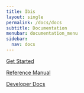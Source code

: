```yaml
---
title: Ibis
layout: single
permalink: /docs/docs
subtitle: Documentation
menubar: documentation_menu
sidebar:
  nav: docs
---
```


[Get Started](/docs/getting_started/getting_started)

[Reference Manual](/docs/reference_manual/reference_manual)

[Developer Docs](/docs/dev_docs/dev_docs)

